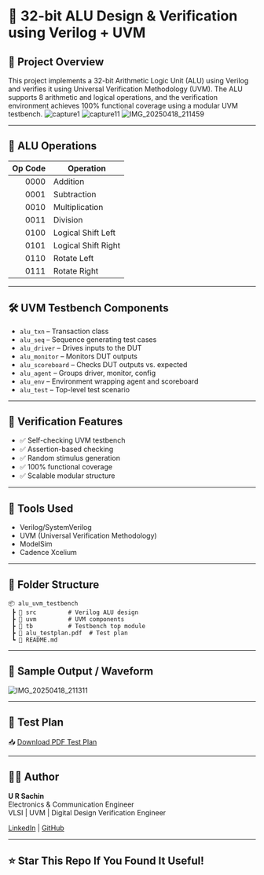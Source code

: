 
# 🔢 32-bit ALU Design & Verification using Verilog + UVM

## 📌 Project Overview
This project implements a 32-bit Arithmetic Logic Unit (ALU) using Verilog and verifies it using Universal Verification Methodology (UVM). The ALU supports 8 arithmetic and logical operations, and the verification environment achieves 100% functional coverage using a modular UVM testbench.
![capture1](https://github.com/user-attachments/assets/2647de5e-b424-4296-bb4c-71620ac847f2)
![capture11](https://github.com/user-attachments/assets/2f6c82fa-e0b8-4c72-bcfd-98b5b49f9d96)
![IMG_20250418_211459](https://github.com/user-attachments/assets/f676b002-7022-466a-ad80-8ece21da554f)

---

## 🧠 ALU Operations
| Op Code | Operation           |
|--------:|----------------------|
| 0000    | Addition             |
| 0001    | Subtraction          |
| 0010    | Multiplication       |
| 0011    | Division             |
| 0100    | Logical Shift Left   |
| 0101    | Logical Shift Right  |
| 0110    | Rotate Left          |
| 0111    | Rotate Right         |

---

## 🛠️ UVM Testbench Components
- `alu_txn` – Transaction class
- `alu_seq` – Sequence generating test cases
- `alu_driver` – Drives inputs to the DUT
- `alu_monitor` – Monitors DUT outputs
- `alu_scoreboard` – Checks DUT outputs vs. expected
- `alu_agent` – Groups driver, monitor, config
- `alu_env` – Environment wrapping agent and scoreboard
- `alu_test` – Top-level test scenario

---

## 🧪 Verification Features
- ✅ Self-checking UVM testbench
- ✅ Assertion-based checking
- ✅ Random stimulus generation
- ✅ 100% functional coverage
- ✅ Scalable modular structure

---

## 🧰 Tools Used
- Verilog/SystemVerilog
- UVM (Universal Verification Methodology)
- ModelSim
- Cadence Xcelium

---

## 📁 Folder Structure
```
📦 alu_uvm_testbench
 ┣ 📂 src         # Verilog ALU design
 ┣ 📂 uvm         # UVM components
 ┣ 📂 tb          # Testbench top module
 ┣ 📜 alu_testplan.pdf  # Test plan
 ┗ 📜 README.md
```

---

## 📸 Sample Output / Waveform
![IMG_20250418_211311](https://github.com/user-attachments/assets/912f7af2-7ad4-4172-ba9c-3c7c716b95af)



---

## 📄 Test Plan
📥 [Download PDF Test Plan](./alu_testplan.pdf)

---

## 👨‍💻 Author
**U R Sachin**  
Electronics & Communication Engineer  
VLSI | UVM | Digital Design Verification Engineer  

[LinkedIn](https://linkedin.com/u-r-sachin) | [GitHub](https://github.com/SACHINUR17) 

---

## ⭐ Star This Repo If You Found It Useful!
